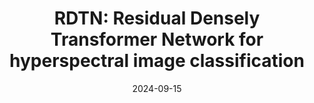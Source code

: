 ---
title: "RDTN: Residual Densely Transformer Network for hyperspectral image classification"
collection: publications
category: manuscripts
permalink: /publication/2024-10-01-paper-title-number-2
#excerpt: 'A study on applying deep learning techniques to road detection and centerline extraction, focusing on multi-task learning.'
date: 2024-09-15
venue: '250'
slidesurl: 'https://github.com/xiachangxue/xfy.github.io/files/paper19.pdf'
paperurl: 'https://www.sciencedirect.com/science/article/pii/S0957417424008054#:~:text=To%20overcome%20these%20challenges%2C%20this%20paper%20proposes%20a,along%20the%20spatial%E2%80%93spectral%20dimensions%20from%20the%20hyperspectral%20images.'
bibtexurl: 'http://academicpages.github.io/files/bibtex19.bib'
#citation: 'Y. Zhou, X. Huang, X. Yang, J. Peng and Y. Ban, "DCTN: Dual-Branch Convolutional Transformer Network With Efficient Interactive Self-Attention for Hyperspectral Image Classification," in IEEE Transactions on Geoscience and Remote Sensing, vol. 62, pp. 1-16, 2024.'
---